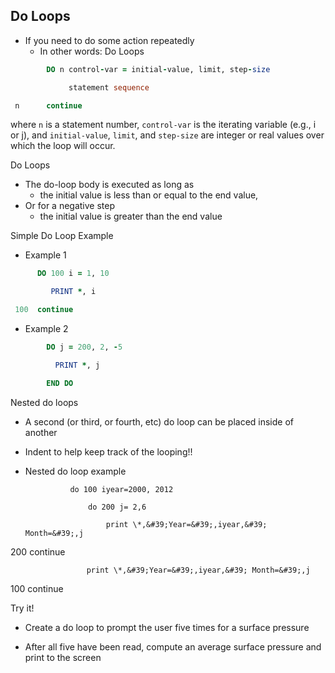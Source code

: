 ## Do Loops

- If you need to do some action repeatedly
  - In other words: Do Loops

```fortran
        DO n control-var = initial-value, limit, step-size

             statement sequence

 n      continue
```
where `n` is a statement number, `control-var` is the iterating variable (e.g., i or j), and `initial-value`, `limit`, and `step-size` are integer or real values over which the loop will occur.

Do Loops

- The do-loop body is executed as long as
  - the initial value is less than or equal to the end value,
- Or for a negative step
  - the initial value is greater than the end value

Simple Do Loop Example

- Example 1

```fortran
      DO 100 i = 1, 10

         PRINT *, i

 100  continue
```
- Example 2

```fortran
        DO j = 200, 2, -5

          PRINT *, j

        END DO
```
Nested do loops

- A second (or third, or fourth, etc) do loop can be placed inside of another
- Indent to help keep track of the looping!!

- Nested do loop example

                do 100 iyear=2000, 2012

                    do 200 j= 2,6

                        print \*,&#39;Year=&#39;,iyear,&#39; Month=&#39;,j

 200      continue

                     print \*,&#39;Year=&#39;,iyear,&#39; Month=&#39;,j

 100 continue

Try it!

- Create a do loop to prompt the user five times for a surface pressure

- After all five have been read, compute an average surface pressure and print to the screen
